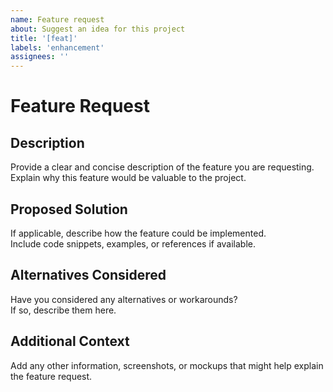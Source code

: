 ```yaml
---
name: Feature request
about: Suggest an idea for this project
title: '[feat]'
labels: 'enhancement'
assignees: ''
---
```


# Feature Request

## Description

Provide a clear and concise description of the feature you are requesting.  
Explain why this feature would be valuable to the project.

## Proposed Solution

If applicable, describe how the feature could be implemented.  
Include code snippets, examples, or references if available.

## Alternatives Considered

Have you considered any alternatives or workarounds?  
If so, describe them here.

## Additional Context

Add any other information, screenshots, or mockups that might help explain the feature request.
